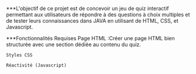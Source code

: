 ***L'objectif de ce projet est de concevoir un jeu de quiz interactif permettant aux utilisateurs de répondre à des questions à choix multiples et de tester leurs connaissances dans JAVA en utilisant de HTML, CSS, et Javascript.

***Fonctionnalités Requises
    Page HTML :Créer une page HTML bien structurée avec une section dédiée au contenu du quiz.

    Styles CSS 

    Réactivité (Javascript)

​ 
